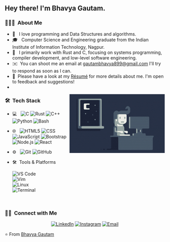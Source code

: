 <h2> Hey there! I'm Bhavya Gautam.</h2>

<h3> 👨🏻‍💻 &nbsp;About Me </h3>

- 🤔 &nbsp; I love programming and Data Structures and algorithms.
- 🎓 &nbsp; Computer Science and Engineering graduate from the Indian Institute of Information Technology, Nagpur.
- 🌱 &nbsp; I primarily work with Rust and C, focusing on systems programming, compiler development, and low-level software engineering.
- ✉️ &nbsp;You can shoot me an email at <a href="mailto:gautambhavya899@gmail.com" target="_blank" rel="nofollow">gautambhavya899@gmail.com</a> I'll try to respond as soon as I can.
- 📄 &nbsp;Please have a look at my <a href="https://drive.google.com/file/d/1ubrl65fgmpiTWVLdSYmFfagXpqZEe9QB/view?usp=sharing" rel="nofollow" target="_blank">Résumé</a> for more details about me. I'm open to feedback and suggestions!
- 
<img alt="Night Coding" src="https://raw.githubusercontent.com/AVS1508/AVS1508/master/assets/Night-Coding.gif" align="right" style="max-width: 100%; display: inline-block;" data-target="animated-image.originalImage">

<h3> 🛠 &nbsp;Tech Stack</h3>

- 💻 &nbsp;
  ![C](https://img.shields.io/badge/C-00599C?style=flat&logo=c&logoColor=white)
  ![Rust](https://img.shields.io/badge/Rust-000000?style=flat&logo=rust&logoColor=white)
  ![C++](https://img.shields.io/badge/C++-00599C?style=flat&logo=cplusplus&logoColor=white)
  ![Python](https://img.shields.io/badge/Python-3776AB?style=flat&logo=python&logoColor=white)
  ![Bash](https://img.shields.io/badge/Bash-4EAA25?style=flat&logo=gnubash&logoColor=white)

  
  
- 🌐 &nbsp;
  ![HTML5](https://img.shields.io/badge/-HTML5-333333?style=flat&logo=HTML5)
  ![CSS](https://img.shields.io/badge/-CSS-333333?style=flat&logo=CSS3&logoColor=1572B6)
  ![JavaScript](https://img.shields.io/badge/-JavaScript-333333?style=flat&logo=javascript)
  ![Bootstrap](https://img.shields.io/badge/-Bootstrap-333333?style=flat&logo=bootstrap&logoColor=563D7C)
  ![Node.js](https://img.shields.io/badge/-Node.js-333333?style=flat&logo=node.js)
  ![React](https://img.shields.io/badge/-React-333333?style=flat&logo=react)
    
- ⚙️ &nbsp;
  ![Git](https://img.shields.io/badge/-Git-333333?style=flat&logo=git)
  ![GitHub](https://img.shields.io/badge/-GitHub-333333?style=flat&logo=github)
  
- 🛠️ &nbsp;Tools & Platforms
  
  ![VS Code](https://img.shields.io/badge/VS%20Code-007ACC?style=flat&logo=visual-studio-code&logoColor=white)  
  ![Vim](https://img.shields.io/badge/Vim-019733?style=flat&logo=vim&logoColor=white)  
  ![Linux](https://img.shields.io/badge/Linux-FCC624?style=flat&logo=linux&logoColor=black)  
  ![Terminal](https://img.shields.io/badge/Terminal-4EAA25?style=flat&logo=gnubash&logoColor=white)  

<br/>

<h3> 🤝🏻 &nbsp;Connect with Me </h3>

<p align="center">
<a href="https://www.linkedin.com/in/bhavya-gautam-3aa138212/"><img alt="LinkedIn" src="https://img.shields.io/badge/LinkedIn-Bhavya%20Gautam-blue?style=flat-square&logo=linkedin" target="_blank" rel="nofollow"></a>
<a href="https://www.instagram.com/bhavyagautam899/"><img alt="Instagram" src="https://img.shields.io/badge/Instagram-bhavyagautam899-blue?style=flat-square&logo=instagram" target="_blank" rel="nofollow"></a>
<a href="mailto:gautambhavya899@gmail.com"><img alt="Email" src="https://img.shields.io/badge/Email-gautambhavya899@gmail.com-blue?style=flat-square&logo=gmail" target="_blank" rel="nofollow"></a>
</p>
<p dir="auto">⭐️ From <a href="https://github.com/gautam899" target="_blank" rel="nofollow">Bhavya Gautam</a></p>
